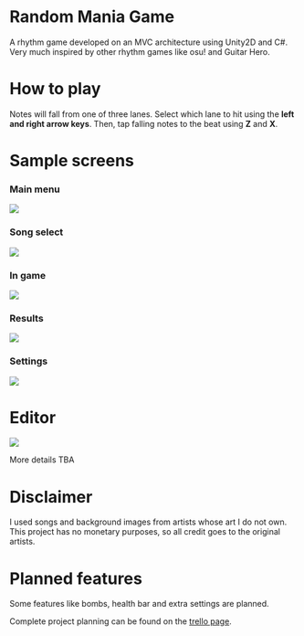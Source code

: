 # Random Mania Game
A rhythm game developed on an MVC architecture using Unity2D and C#. Very much inspired by other rhythm games like osu! and Guitar Hero.

# How to play
Notes will fall from one of three lanes. Select which lane to hit using the **left and right arrow keys**. Then, tap falling notes to the beat using **Z** and **X**.

# Sample screens
### Main menu
![](https://i.imgur.com/LFBMuNM.png)
### Song select
![](https://i.imgur.com/q6YP6GI.jpeg)
### In game
![](https://i.imgur.com/Zst1BA9.jpeg)
### Results
![](https://i.imgur.com/LBY2cFG.jpeg)
### Settings
![](https://i.imgur.com/8xOaPZK.png)

# Editor
![](https://i.imgur.com/n6nQj8T.png)

More details TBA

# Disclaimer
I used songs and background images from artists whose art I do not own. This project has no monetary purposes, so all credit goes to the original artists.

# Planned features
Some features like bombs, health bar and extra settings are planned.

Complete project planning can be found on the [trello page](https://trello.com/b/5tLFtw77/random-mania-game).
